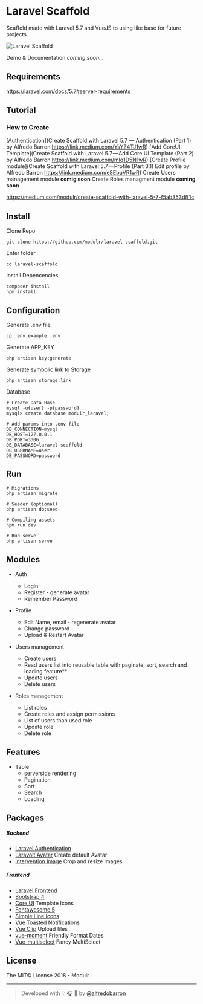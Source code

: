 # Laravel Scaffold
Scaffold made with Laravel 5.7 and VueJS to using like base for future projects.

![Laravel Scaffold](https://github.com/modulr/laravel-scaffold/blob/master/public/img/laravel-scaffold.jpg)


Demo & Documentation _coming soon..._

## Requirements

https://laravel.com/docs/5.7#server-requirements


## Tutorial 

### How to Create


[Authentication](Create Scaffold with Laravel 5.7 — Authentication (Part 1) by Alfredo Barron https://link.medium.com/YsYZ4TJ1wR)
[Add CoreUI Template](Create Scaffold with Laravel 5.7 — Add Core UI Template (Part 2) by Alfredo Barron https://link.medium.com/mlq1D5N1wR)
[Create Profile module](Create Scaffold with Laravel 5.7 — Profile (Part 3.1) Edit profile by Alfredo Barron https://link.medium.com/e8EbuVR1wR)
Create Users management module __comig soon__
Create Roles managment module __coming soon__




https://medium.com/modulr/create-scaffold-with-laravel-5-7-f5ab353dff1c


## Install

Clone Repo

```
git clone https://github.com/modulr/laravel-scaffold.git
```

Enter folder
```
cd laravel-scaffold
```

Install Depencencies
```
composer install
npm install
```


## Configuration

Generate .env file
```
cp .env.example .env
```

Generate APP_KEY
```
php artisan key:generate
```

Generate symbolic link to Storage
```
php artisan storage:link
```

Database

```
# Create Data Base
mysql -u{user} -p{password}
mysql> create database modulr_laravel;
```

```
# Add params into .env file
DB_CONNECTION=mysql
DB_HOST=127.0.0.1
DB_PORT=3306
DB_DATABASE=laravel-scaffold
DB_USERNAME=user
DB_PASSWORD=password
```


## Run

```
# Migrations
php artisan migrate

# Seeder (optional)
php artisan db:seed

# Compiling assets
npm run dev

# Run serve
php artisan serve
```


## Modules

- Auth
  - Login
  - Register - generate avatar
  - Remember Password


- Profile 
  - Edit Name, email - regenerate avatar
  - Change password
  - Upload & Restart Avatar

- Users management
    - Create users
    - Read users list into reusable table with paginate, sort, search and loading feature**
    - Update users
    - Delete users
 
- Roles management
    - List roles
    - Create roles and assign permissions
    - List of users than used role
    - Update role
    - Delete role


## Features

- Table
    - serverside rendering
    - Pagination
    - Sort
    - Search
    - Loading


## Packages

##### Backend

- [Laravel Authentication](https://laravel.com/docs/5.7/authentication)
- [Laravolt Avatar](https://github.com/laravolt/avatar) Create default Avatar
- [Intervention Image](http://image.intervention.io/) Crop and resize images


##### Frontend

- [Laravel Frontend](https://laravel.com/docs/5.7/frontend)
- [Bootstrap 4](https://getbootstrap.com/)
- [Core UI](https://coreui.io/) Template
Icons
- [Fontawesome 5](https://fontawesome.com/)
- [Simple Line Icons](http://simplelineicons.com/)
- [Vue Toasted](https://shakee93.github.io/vue-toasted/) Notifications
- [Vue Clip](https://vueclip.adonisjs.com/) Upload files
- [vue-moment](https://github.com/brockpetrie/vue-moment#readme) Friendly Format Dates
- [Vue-multiselect](https://vue-multiselect.js.org/) Fancy MultiSelect 



## License

The MIT© License 2018 - Modulr.

---

> Developed with :bulb: :headphones: :beer: by [@alfredobarron](https://github.com/alfredobarron)
